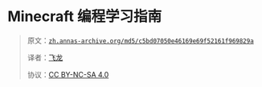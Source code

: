 # Minecraft 编程学习指南

> 原文：[`zh.annas-archive.org/md5/c5bd07050e46169e69f52161f969829a`](https://zh.annas-archive.org/md5/c5bd07050e46169e69f52161f969829a)
> 
> 译者：[飞龙](https://github.com/wizardforcel)
> 
> 协议：[CC BY-NC-SA 4.0](http://creativecommons.org/licenses/by-nc-sa/4.0/)